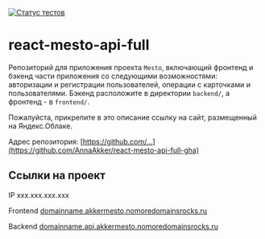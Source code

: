 [![Статус тестов](../../actions/workflows/tests.yml/badge.svg)](../../actions/workflows/tests.yml)

# react-mesto-api-full
Репозиторий для приложения проекта `Mesto`, включающий фронтенд и бэкенд части приложения со следующими возможностями: авторизации и регистрации пользователей, операции с карточками и пользователями. Бэкенд расположите в директории `backend/`, а фронтенд - в `frontend/`. 
  
Пожалуйста, прикрепите в это описание ссылку на сайт, размещенный на Яндекс.Облаке.

Адрес репозитория: [https://github.com/...](https://github.com/AnnaAkker/react-mesto-api-full-gha)

## Ссылки на проект

IP xxx.xxx.xxx.xxx

Frontend [domainname.akkermesto.nomoredomainsrocks.ru](domainname.akkermesto.nomoredomainsrocks.ru)

Backend [domainname.api.akkermesto.nomoredomainsrocks.ru](domainname.api.akkermesto.nomoredomainsrocks.ru)
